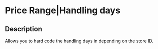 # Price Range|Handling days

## Description
Allows you to hard code the handling days in depending on the store ID.
